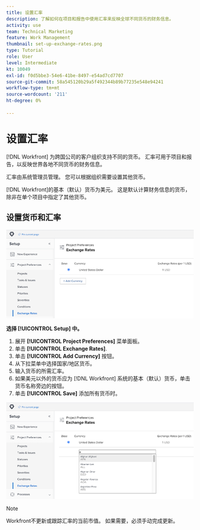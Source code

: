```yaml
---
title: 设置汇率
description: 了解如何在项目和报告中使用汇率来反映全球不同货币的财务信息。
activity: use
team: Technical Marketing
feature: Work Management
thumbnail: set-up-exchange-rates.png
type: Tutorial
role: User
level: Intermediate
kt: 10049
exl-id: f0d5bbe3-54e6-41be-8497-e54ad7cd7707
source-git-commit: 58a545120b29a5f492344b89b77235e548e94241
workflow-type: tm+mt
source-wordcount: '211'
ht-degree: 0%

---
```


# 设置汇率

[!DNL Workfront] 为跨国公司的客户组织支持不同的货币。 汇率可用于项目和报告，以反映世界各地不同货币的财务信息。

汇率由系统管理员管理。 您可以根据组织需要设置其他货币。

[!DNL Workfront]的基本（默认）货币为美元。 这是默认计算财务信息的货币，除非在单个项目中指定了其他货币。

## 设置货币和汇率

![选择汇率的图像](assets/setting-up-finances-4.png)

**选择 [!UICONTROL Setup] 中。**

1. 展开 **[!UICONTROL Project Preferences]** 菜单面板。
1. 单击 **[!UICONTROL Exchange Rates]**.
1. 单击 **[!UICONTROL Add Currency]** 按钮。
1. 从下拉菜单中选择国家/地区货币。
1. 输入货币的所需汇率。
1. 如果美元以外的货币应为 [!DNL Workfront] 系统的基本（默认）货币，单击货币名称旁边的按钮。
1. 单击 **[!UICONTROL Save]** 添加所有货币时。

![向汇率列表添加货币的图像](assets/setting-up-finances-5.png)

>[!NOTE]
>
>Workfront不更新或跟踪汇率的当前市值。 如果需要，必须手动完成更新。
